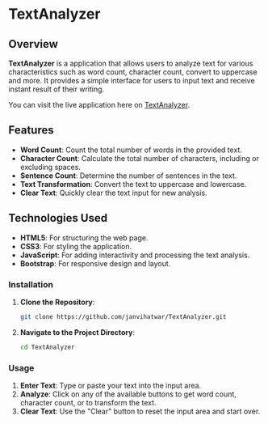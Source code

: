# TextAnalyzer

## Overview

**TextAnalyzer** is a application that allows users to analyze text for various characteristics such as word count, character count, convert to uppercase and more. It provides a simple interface for users to input text and receive instant result of their writing.

You can visit the live application here on [TextAnalyzer](https://janvihatwar.github.io/TextAnalyzer/).


## Features

- **Word Count**: Count the total number of words in the provided text.
- **Character Count**: Calculate the total number of characters, including or excluding spaces.
- **Sentence Count**: Determine the number of sentences in the text.
- **Text Transformation**: Convert the text to uppercase and lowercase.
- **Clear Text**: Quickly clear the text input for new analysis.

## Technologies Used

- **HTML5**: For structuring the web page.
- **CSS3**: For styling the application.
- **JavaScript**: For adding interactivity and processing the text analysis.
- **Bootstrap**: For responsive design and layout.


### Installation

1. **Clone the Repository**:
    ```bash
    git clone https://github.com/janvihatwar/TextAnalyzer.git
    ```
2. **Navigate to the Project Directory**:
    ```bash
    cd TextAnalyzer
    ```


### Usage

1. **Enter Text**: Type or paste your text into the input area.
2. **Analyze**: Click on any of the available buttons to get word count, character count, or to transform the text.
3. **Clear Text**: Use the "Clear" button to reset the input area and start over.
